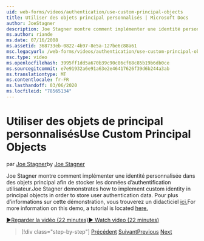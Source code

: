 ```yaml
---
uid: web-forms/videos/authentication/use-custom-principal-objects
title: Utiliser des objets principal personnalisés | Microsoft Docs
author: JoeStagner
description: Joe Stagner montre comment implémenter une identité personnalisée dans des objets principal afin de stocker les données d’authentification utilisateur. Pour plus d’informations sur cette démonstration,...
ms.author: riande
ms.date: 07/16/2008
ms.assetid: 368733eb-0822-4b97-8e5a-127be6c88a61
msc.legacyurl: /web-forms/videos/authentication/use-custom-principal-objects
msc.type: video
ms.openlocfilehash: 3995ff1dd5a670b39c90c86cf68c85b19b6db0ce
ms.sourcegitcommit: e7e91932a6e91a63e2e46417626f39d6b244a3ab
ms.translationtype: MT
ms.contentlocale: fr-FR
ms.lasthandoff: 03/06/2020
ms.locfileid: "78565134"
---
```

# <a name="use-custom-principal-objects"></a><span data-ttu-id="791fd-104">Utiliser des objets de principal personnalisés</span><span class="sxs-lookup"><span data-stu-id="791fd-104">Use Custom Principal Objects</span></span>

<span data-ttu-id="791fd-105">par [Joe Stagner](https://github.com/JoeStagner)</span><span class="sxs-lookup"><span data-stu-id="791fd-105">by [Joe Stagner](https://github.com/JoeStagner)</span></span>

<span data-ttu-id="791fd-106">Joe Stagner montre comment implémenter une identité personnalisée dans des objets principal afin de stocker les données d’authentification utilisateur.</span><span class="sxs-lookup"><span data-stu-id="791fd-106">Joe Stagner demonstrates how to implement custom identity in principal objects in order to store user authentication data.</span></span> <span data-ttu-id="791fd-107">Pour plus d’informations sur cette démonstration, vous trouverez un didacticiel [ici.](../../overview/older-versions-security/introduction/forms-authentication-configuration-and-advanced-topics-vb.md)</span><span class="sxs-lookup"><span data-stu-id="791fd-107">For more information on this demo, a tutorial is located [here.](../../overview/older-versions-security/introduction/forms-authentication-configuration-and-advanced-topics-vb.md)</span></span>

[<span data-ttu-id="791fd-108">&#9654;Regarder la vidéo (22 minutes)</span><span class="sxs-lookup"><span data-stu-id="791fd-108">&#9654; Watch video (22 minutes)</span></span>](https://channel9.msdn.com/Blogs/ASP-NET-Site-Videos/use-custom-principal-objects)

> [!div class="step-by-step"]
> <span data-ttu-id="791fd-109">[Précédent](add-custom-data-to-the-authentication-method.md)
> [Suivant](understanding-aspnet-memberships.md)</span><span class="sxs-lookup"><span data-stu-id="791fd-109">[Previous](add-custom-data-to-the-authentication-method.md)
[Next](understanding-aspnet-memberships.md)</span></span>
